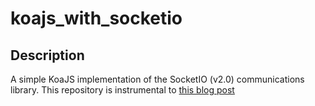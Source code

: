 # koajs_with_socketio

## Description

A simple KoaJS implementation of the SocketIO (v2.0) communications library.
This repository is instrumental to [this blog post](http://blog.parallelo.ai/setting-up-a-socketio-client-with-koajs/)
